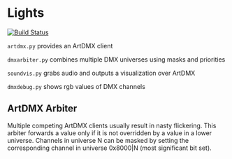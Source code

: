Lights
======
[![Build Status](https://travis-ci.org/Waldteufel/lights.svg?branch=master)](https://travis-ci.org/Waldteufel/lights)

`artdmx.py` provides an ArtDMX client

`dmxarbiter.py` combines multiple DMX universes using masks and priorities

`soundvis.py` grabs audio and outputs a visualization over ArtDMX

`dmxdebug.py` shows rgb values of DMX channels


ArtDMX Arbiter
--------------

Multiple competing ArtDMX clients usually result in nasty flickering. This
arbiter forwards a value only if it is not overridden by a value in a lower
universe. Channels in universe N can be masked by setting the corresponding
channel in universe 0x8000|N (most significant bit set).
